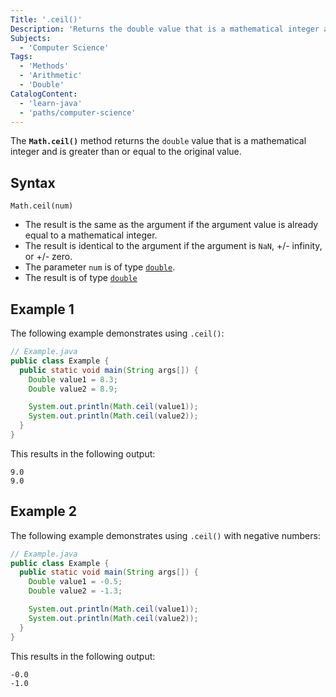 ```yaml
---
Title: '.ceil()'
Description: 'Returns the double value that is a mathematical integer and is greater than or equal to the original value.'
Subjects:
  - 'Computer Science'
Tags:
  - 'Methods'
  - 'Arithmetic'
  - 'Double'
CatalogContent:
  - 'learn-java'
  - 'paths/computer-science'
---
```


The **`Math.ceil()`** method returns the `double` value that is a mathematical integer and is greater than or equal to the original value.

## Syntax

```pseudo
Math.ceil(num)
```

- The result is the same as the argument if the argument value is already equal to a mathematical integer.
- The result is identical to the argument if the argument is `NaN`, +/- infinity, or +/- zero.
- The parameter `num` is of type [`double`](https://docs.oracle.com/javase/7/docs/api/java/lang/Double.html).
- The result is of type [`double`](https://docs.oracle.com/javase/7/docs/api/java/lang/Double.html)

## Example 1

The following example demonstrates using `.ceil()`:

```java
// Example.java
public class Example {
  public static void main(String args[]) {
    Double value1 = 8.3;
    Double value2 = 8.9;

    System.out.println(Math.ceil(value1));
    System.out.println(Math.ceil(value2));
  }
}
```

This results in the following output:

```shell
9.0
9.0
```

## Example 2

The following example demonstrates using `.ceil()` with negative numbers:

```java
// Example.java
public class Example {
  public static void main(String args[]) {
    Double value1 = -0.5;
    Double value2 = -1.3;

    System.out.println(Math.ceil(value1));
    System.out.println(Math.ceil(value2));
  }
}
```

This results in the following output:

```shell
-0.0
-1.0
```
